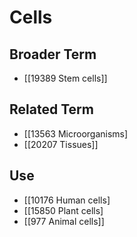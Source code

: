 # Cells  

## Broader Term

- [[19389 Stem cells]]  

## Related Term

- [[13563 Microorganisms]
- [[20207 Tissues]]  

## Use

- [[10176 Human cells]
- [[15850 Plant cells]
- [[977 Animal cells]]  

